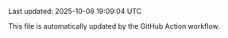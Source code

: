 Last updated: 2025-10-08 19:09:04 UTC

This file is automatically updated by the GitHub Action workflow.
